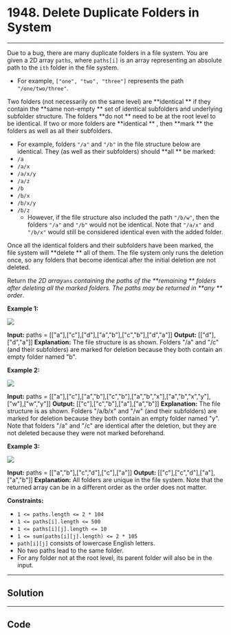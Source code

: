 # 1948. Delete Duplicate Folders in System

---

Due to a bug, there are many duplicate folders in a file system. You are given a 2D array `paths`, where `paths[i]` is an array representing an absolute path to the `ith` folder in the file system.

  * For example, `["one", "two", "three"]` represents the path `"/one/two/three"`.



Two folders (not necessarily on the same level) are **identical ** if they contain the **same non-empty ** set of identical subfolders and underlying subfolder structure. The folders **do not ** need to be at the root level to be identical. If two or more folders are **identical ** , then **mark ** the folders as well as all their subfolders.

  * For example, folders `"/a"` and `"/b"` in the file structure below are identical. They (as well as their subfolders) should **all ** be marked: 
* `/a`
* `/a/x`
* `/a/x/y`
* `/a/z`
* `/b`
* `/b/x`
* `/b/x/y`
* `/b/z`
  * However, if the file structure also included the path `"/b/w"`, then the folders `"/a"` and `"/b"` would not be identical. Note that `"/a/x"` and `"/b/x"` would still be considered identical even with the added folder.



Once all the identical folders and their subfolders have been marked, the file system will **delete ** all of them. The file system only runs the deletion once, so any folders that become identical after the initial deletion are not deleted.

Return _the 2D array_`ans` _containing the paths of the **remaining ** folders after deleting all the marked folders. The paths may be returned in **any ** order_.

 

**Example 1:**

![](https://assets.leetcode.com/uploads/2021/07/19/lc-dupfolder1.jpg)


**Input:** paths = [["a"],["c"],["d"],["a","b"],["c","b"],["d","a"]]
**Output:** [["d"],["d","a"]]
**Explanation:** The file structure is as shown.
Folders "/a" and "/c" (and their subfolders) are marked for deletion because they both contain an empty
folder named "b".


**Example 2:**

![](https://assets.leetcode.com/uploads/2021/07/19/lc-dupfolder2.jpg)


**Input:** paths = [["a"],["c"],["a","b"],["c","b"],["a","b","x"],["a","b","x","y"],["w"],["w","y"]]
**Output:** [["c"],["c","b"],["a"],["a","b"]]
**Explanation:** The file structure is as shown. 
Folders "/a/b/x" and "/w" (and their subfolders) are marked for deletion because they both contain an empty folder named "y".
Note that folders "/a" and "/c" are identical after the deletion, but they are not deleted because they were not marked beforehand.


**Example 3:**

![](https://assets.leetcode.com/uploads/2021/07/19/lc-dupfolder3.jpg)


**Input:** paths = [["a","b"],["c","d"],["c"],["a"]]
**Output:** [["c"],["c","d"],["a"],["a","b"]]
**Explanation:** All folders are unique in the file system.
Note that the returned array can be in a different order as the order does not matter.


 

**Constraints:**

  * `1 <= paths.length <= 2 * 104`
  * `1 <= paths[i].length <= 500`
  * `1 <= paths[i][j].length <= 10`
  * `1 <= sum(paths[i][j].length) <= 2 * 105`
  * `path[i][j]` consists of lowercase English letters.
  * No two paths lead to the same folder.
  * For any folder not at the root level, its parent folder will also be in the input.

---

## Solution



---

## Code
```python


```